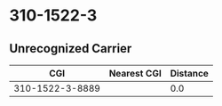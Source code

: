 # 310-1522-3
## Unrecognized Carrier


| CGI | Nearest CGI | Distance |
|-----|-------------|----------|
| 310-1522-3-8889 |  | 0.0 |
